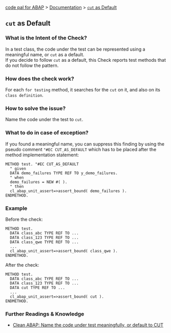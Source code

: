 [code pal for ABAP](../../README.md) > [Documentation](../check_documentation.md) > [`cut` as Default](cut-as-default.md)

## `cut` as Default

### What is the Intent of the Check?

In a test class, the code under the test can be represented using a meaningful name, or `cut` as a default.  
If you decide to follow `cut` as a default, this Check reports test methods that do not follow the pattern.

### How does the check work?

For each `for testing` method, it searches for the `cut` on it, and also on its `class definition`.

### How to solve the issue?

Name the code under the test to `cut`.

### What to do in case of exception?

If you found a meaningful name, you can suppress this finding by using the pseudo comment `"#EC CUT_AS_DEFAULT` which has to be placed after the method implementation statement:

```abap
METHOD test. "#EC CUT_AS_DEFAULT 
  " given
  DATA demo_failures TYPE REF TO y_demo_failures. 
  " when
  demo_failures = NEW #( ). 
  " then 
  cl_abap_unit_assert=>assert_bound( demo_failures ). 
ENDMETHOD. 
```

### Example

Before the check:


```abap
METHOD test.
  DATA class_abc TYPE REF TO ...
  DATA class_123 TYPE REF TO ...
  DATA class_qwe TYPE REF TO ...
  ...
  cl_abap_unit_assert=>assert_bound( class_qwe ). 
ENDMETHOD. 
```

After the check:

```abap
METHOD test.
  DATA class_abc TYPE REF TO ...
  DATA class_123 TYPE REF TO ...
  DATA cut TYPE REF TO ...
  ...
  cl_abap_unit_assert=>assert_bound( cut ). 
ENDMETHOD. 
```

### Further Readings & Knowledge

* [Clean ABAP: Name the code under test meaningfully, or default to CUT](https://github.com/SAP/styleguides/blob/main/clean-abap/CleanABAP.md#name-the-code-under-test-meaningfully-or-default-to-cut)


